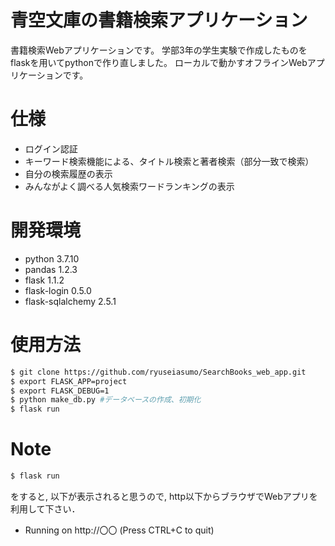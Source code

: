 # 青空文庫の書籍検索アプリケーション
書籍検索Webアプリケーションです。
学部3年の学生実験で作成したものをflaskを用いてpythonで作り直しました。
ローカルで動かすオフラインWebアプリケーションです。

# 仕様
* ログイン認証
* キーワード検索機能による、タイトル検索と著者検索（部分一致で検索）
* 自分の検索履歴の表示
* みんながよく調べる人気検索ワードランキングの表示


# 開発環境
* python 3.7.10
* pandas 1.2.3
* flask 1.1.2
* flask-login 0.5.0
* flask-sqlalchemy 2.5.1


# 使用方法
```bash
$ git clone https://github.com/ryuseiasumo/SearchBooks_web_app.git
$ export FLASK_APP=project
$ export FLASK_DEBUG=1
$ python make_db.py #データベースの作成、初期化
$ flask run
```

# Note
```bash
$ flask run
```
をすると, 以下が表示されると思うので, http以下からブラウザでWebアプリを利用して下さい．
* Running on http://〇〇 (Press CTRL+C to quit)
